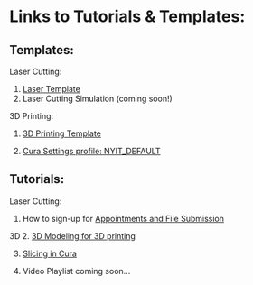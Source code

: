 # Links to Tutorials & Templates:

## Templates:

Laser Cutting:

1. [Laser Template](https://nyinstituteoftechnology-my.sharepoint.com/:u:/g/personal/ewilli14_nyit_edu/Edrnl2BDK2pDirg6ch4AA4wB0ho-PgOg6iqs-CfuwpBaPw?&download=1)
2. Laser Cutting Simulation (coming soon!)
   
3D Printing:

1. [3D Printing Template](https://nyinstituteoftechnology-my.sharepoint.com/:u:/g/personal/ewilli14_nyit_edu/EVzReFkn8YdHitoV-DHkpykBfJsh3-fggMV78llRn1iQJA?&download=1)
  
2. [Cura Settings profile: NYIT_DEFAULT](https://nyinstituteoftechnology-my.sharepoint.com/:u:/g/personal/ewilli14_nyit_edu/EbouiW7vc0dHkELPlRN5e20BUlDckUIrzU68MyBVNr9OSw?download=1)

## Tutorials:

Laser Cutting:

1. How to sign-up for [Appointments and File Submission](https://digitalfabricationlab-nyit-soad.github.io/resources/Tutorials&Templates/SubmissionGuide/)

3D 
2. [3D Modeling for 3D printing](https://digitalfabricationlab-nyit-soad.github.io/resources/Tutorials&Templates/3Dprinters/ModelingGuide/)

3. [Slicing in Cura](https://github.com/DigitalFabricationLab-NYIT-SoAD/resources/Tutorials&Templates/3Dprinters/CuraSlicer)

4. Video Playlist coming soon...
   
